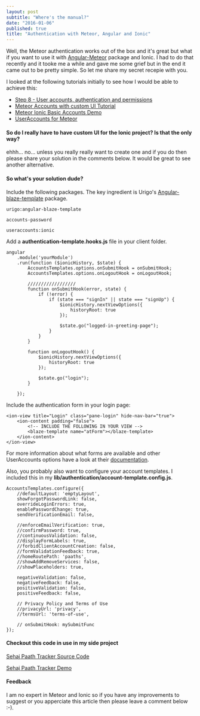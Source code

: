 ```yaml
---
layout: post
subtitle: "Where's the manual?"
date: "2016-01-06"
published: true
title: "Authentication with Meteor, Angular and Ionic"
---
```


Well, the Meteor authentication works out of the box and it's great but what if you want to use it with [Angular-Meteor](http://www.angular-meteor.com/) package and Ionic. I had to do that recently and it tooke me a while and gave me some grief but in the end it came out to be pretty simple. So let me share my secret recepie with you.

I looked at the following tutorials initially to see how I would be able to achieve this:

- [Step 8 - User accounts, authentication and permissions](http://www.angular-meteor.com/tutorials/socially/angular1/user-accounts-authentication-and-permissions)
- [Meteor Accounts with custom UI Tutorial](https://www.codetutorial.io/meteor-accounts-custom-ui-tutorial/)
- [Meteor Ionic Basic Accounts Demo](https://github.com/aaronksaunders/meteor-ionic-demo2/blob/master/README.md)
- [UserAccounts for Meteor](https://useraccounts.meteor.com/)

#### So do I really have to have custom UI for the Ionic project? Is that the only way?
ehhh... no... unless you really really want to create one and if you do then please share your solution in the comments below. It would be great to see another alternative.

#### So what's your solution dude?
Include the following packages. The key ingredient is Urigo's [Angular-blaze-template](https://github.com/Urigo/angular-blaze-template/) package.

```
urigo:angular-blaze-template

accounts-password

useraccounts:ionic
```

Add a **authentication-template.hooks.js** file in your client folder.

```
angular
    .module('yourModule')
    .run(function ($ionicHistory, $state) {
		AccountsTemplates.options.onSubmitHook = onSubmitHook;
		AccountsTemplates.options.onLogoutHook = onLogoutHook;
		
		//////////////////
		function onSubmitHook(error, state) {
			if (!error) {
				if (state === "signIn" || state === "signUp") {
					$ionicHistory.nextViewOptions({
						historyRoot: true
					});

					$state.go("logged-in-greeting-page");
				}
			}
		}

		function onLogoutHook() {
			$ionicHistory.nextViewOptions({
				historyRoot: true
			});

			$state.go("login");
		}

    });
```

Include the authentication form in your login page:

```
<ion-view title="Login" class="pane-login" hide-nav-bar="true">
    <ion-content padding="false">
    	<!-- INCLUDE THE FOLLOWING IN YOUR VIEW -->
        <blaze-template name="atForm"></blaze-template>
    </ion-content>
</ion-view>
```

For more information about what forms are available and other UserAccounts options have a look at their [documentation](https://github.com/meteor-useraccounts/core/blob/master/Guide.md).

Also, you probably also want to configure your account templates. I included this in my **lib/authentication/account-template.config.js**.

```
AccountsTemplates.configure({
    //defaultLayout: 'emptyLayout',
    showForgotPasswordLink: false,
    overrideLoginErrors: true,
    enablePasswordChange: true,
    sendVerificationEmail: false,

    //enforceEmailVerification: true,
    //confirmPassword: true,
    //continuousValidation: false,
    //displayFormLabels: true,
    //forbidClientAccountCreation: false,
    //formValidationFeedback: true,
    //homeRoutePath: 'paaths',
    //showAddRemoveServices: false,
    //showPlaceholders: true,

    negativeValidation: false,
    negativeFeedback: false,
    positiveValidation: false,
    positiveFeedback: false,

    // Privacy Policy and Terms of Use
    //privacyUrl: 'privacy',
    //termsUrl: 'terms-of-use',
	
	// onSubmitHook: mySubmitFunc
});
```

#### Checkout this code in use in my side project
[Sehaj Paath Tracker Source Code](https://github.com/kmlprtsng/SehajPaathTracker)

[Sehaj Paath Tracker Demo](http://sehajpaathtracker.meteor.com/)

#### Feedback
I am no expert in Meteor and Ionic so if you have any improvements to suggest or you apperciate this article then please leave a comment below :-).
